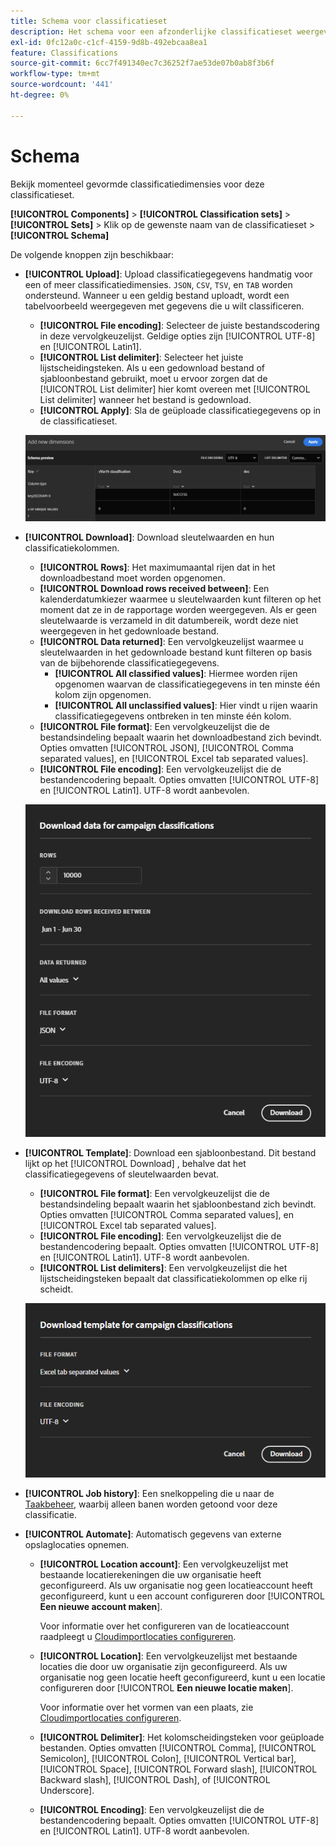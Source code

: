 ```yaml
---
title: Schema voor classificatieset
description: Het schema voor een afzonderlijke classificatieset weergeven en bewerken.
exl-id: 0fc12a0c-c1cf-4159-9d8b-492ebcaa8ea1
feature: Classifications
source-git-commit: 6cc7f491340ec7c36252f7ae53de07b0ab8f3b6f
workflow-type: tm+mt
source-wordcount: '441'
ht-degree: 0%

---
```


# Schema

Bekijk momenteel gevormde classificatiedimensies voor deze classificatieset.

**[!UICONTROL Components]** > **[!UICONTROL Classification sets]** > **[!UICONTROL Sets]** > Klik op de gewenste naam van de classificatieset > **[!UICONTROL Schema]**

De volgende knoppen zijn beschikbaar:

<!--* **[!UICONTROL Add]**: Adds an empty row so that you can add a classification dimension to the schema.-->
* **[!UICONTROL Upload]**: Upload classificatiegegevens handmatig voor een of meer classificatiedimensies. `JSON`, `CSV`, `TSV`, en `TAB` worden ondersteund. Wanneer u een geldig bestand uploadt, wordt een tabelvoorbeeld weergegeven met gegevens die u wilt classificeren.
   * **[!UICONTROL File encoding]**: Selecteer de juiste bestandscodering in deze vervolgkeuzelijst. Geldige opties zijn [!UICONTROL UTF-8] en [!UICONTROL Latin1].
   * **[!UICONTROL List delimiter]**: Selecteer het juiste lijstscheidingsteken. Als u een gedownload bestand of sjabloonbestand gebruikt, moet u ervoor zorgen dat de [!UICONTROL List delimiter] hier komt overeen met [!UICONTROL List delimiter] wanneer het bestand is gedownload.
   * **[!UICONTROL Apply]**: Sla de geüploade classificatiegegevens op in de classificatieset.

  ![Uploaden van classificatieset](../../assets/classification-set-upload.png)

* **[!UICONTROL Download]**: Download sleutelwaarden en hun classificatiekolommen.
   * **[!UICONTROL Rows]**: Het maximumaantal rijen dat in het downloadbestand moet worden opgenomen.
   * **[!UICONTROL Download rows received between]**: Een kalenderdatumkiezer waarmee u sleutelwaarden kunt filteren op het moment dat ze in de rapportage worden weergegeven. Als er geen sleutelwaarde is verzameld in dit datumbereik, wordt deze niet weergegeven in het gedownloade bestand.
   * **[!UICONTROL Data returned]**: Een vervolgkeuzelijst waarmee u sleutelwaarden in het gedownloade bestand kunt filteren op basis van de bijbehorende classificatiegegevens.
      * **[!UICONTROL All classified values]**: Hiermee worden rijen opgenomen waarvan de classificatiegegevens in ten minste één kolom zijn opgenomen.
      * **[!UICONTROL All unclassified values]**: Hier vindt u rijen waarin classificatiegegevens ontbreken in ten minste één kolom.
   * **[!UICONTROL File format]**: Een vervolgkeuzelijst die de bestandsindeling bepaalt waarin het downloadbestand zich bevindt. Opties omvatten [!UICONTROL JSON], [!UICONTROL Comma separated values], en [!UICONTROL Excel tab separated values].
   * **[!UICONTROL File encoding]**: Een vervolgkeuzelijst die de bestandencodering bepaalt. Opties omvatten [!UICONTROL UTF-8] en [!UICONTROL Latin1]. UTF-8 wordt aanbevolen.

  ![Downloaden van classificatieset](../../assets/classification-set-download.png)

* **[!UICONTROL Template]**: Download een sjabloonbestand. Dit bestand lijkt op het [!UICONTROL Download] , behalve dat het classificatiegegevens of sleutelwaarden bevat.
   * **[!UICONTROL File format]**: Een vervolgkeuzelijst die de bestandsindeling bepaalt waarin het sjabloonbestand zich bevindt. Opties omvatten [!UICONTROL Comma separated values], en [!UICONTROL Excel tab separated values].
   * **[!UICONTROL File encoding]**: Een vervolgkeuzelijst die de bestandencodering bepaalt. Opties omvatten [!UICONTROL UTF-8] en [!UICONTROL Latin1]. UTF-8 wordt aanbevolen.
   * **[!UICONTROL List delimiters]**: Een vervolgkeuzelijst die het lijstscheidingsteken bepaalt dat classificatiekolommen op elke rij scheidt.

  ![Classificatiesetjabloon](../../assets/classification-set-template.png)

* **[!UICONTROL Job history]**: Een snelkoppeling die u naar de [Taakbeheer](../job-manager.md), waarbij alleen banen worden getoond voor deze classificatie.
* **[!UICONTROL Automate]**: Automatisch gegevens van externe opslaglocaties opnemen.
   * **[!UICONTROL Location account]**: Een vervolgkeuzelijst met bestaande locatierekeningen die uw organisatie heeft geconfigureerd. Als uw organisatie nog geen locatieaccount heeft geconfigureerd, kunt u een account configureren door [!UICONTROL **Een nieuwe account maken**].

     Voor informatie over het configureren van de locatieaccount raadpleegt u [Cloudimportlocaties configureren](/help/components/classifications/importer/configure-import-accounts.md).

   * **[!UICONTROL Location]**: Een vervolgkeuzelijst met bestaande locaties die door uw organisatie zijn geconfigureerd. Als uw organisatie nog geen locatie heeft geconfigureerd, kunt u een locatie configureren door [!UICONTROL **Een nieuwe locatie maken**].

     Voor informatie over het vormen van een plaats, zie [Cloudimportlocaties configureren](/help/components/classifications/importer/configure-import-accounts.md).

   * **[!UICONTROL Delimiter]**: Het kolomscheidingsteken voor geüploade bestanden. Opties omvatten [!UICONTROL Comma], [!UICONTROL Semicolon], [!UICONTROL Colon], [!UICONTROL Vertical bar], [!UICONTROL Space], [!UICONTROL Forward slash], [!UICONTROL Backward slash], [!UICONTROL Dash], of [!UICONTROL Underscore].

   * **[!UICONTROL Encoding]**: Een vervolgkeuzelijst die de bestandencodering bepaalt. Opties omvatten [!UICONTROL UTF-8] en [!UICONTROL Latin1]. UTF-8 wordt aanbevolen.
